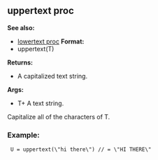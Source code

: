 ## uppertext proc
**See also:**
+   [lowertext proc](/ref/proc/lowertext.md) <!-- -->
**Format:**
+   uppertext(T)
<!-- -->
**Returns:**
+   A capitalized text string.
<!-- -->
**Args:**
+   T+ A text string.


Capitalize all of the characters of T.
### Example:

```
 U = uppertext(\"hi there\") // = \"HI THERE\" 
```
